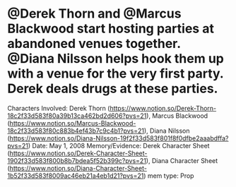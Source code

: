 # @Derek Thorn and @Marcus Blackwood start hosting parties at abandoned venues together. @Diana Nilsson helps hook them up with a venue for the very first party.  Derek deals drugs at these parties.

Characters Involved: Derek Thorn (https://www.notion.so/Derek-Thorn-18c2f33d583f80a39b13ca462bd2d606?pvs=21), Marcus Blackwood (https://www.notion.so/Marcus-Blackwood-18c2f33d583f80c883b4ef43b7c9c4b1?pvs=21), Diana Nilsson (https://www.notion.so/Diana-Nilsson-19f2f33d583f801f8f0dfbe2aaabdffa?pvs=21)
Date: May 1, 2008
Memory/Evidence: Derek Character Sheet (https://www.notion.so/Derek-Character-Sheet-1902f33d583f800b8b7bdea5f52b399c?pvs=21), Diana Character Sheet (https://www.notion.so/Diana-Character-Sheet-1b52f33d583f8009ac46eb21a4eb1d21?pvs=21)
mem type: Prop
